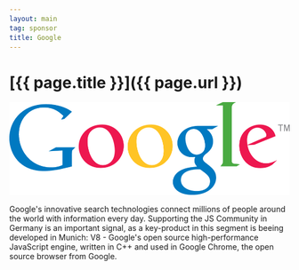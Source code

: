 ```yaml
---
layout: main
tag: sponsor
title: Google
---
```


# [{{ page.title }}]({{ page.url }})

<img src="/images/sponsor-logos/google.png" class="sponsor" />

Google's innovative search technologies connect millions of people around the world with information every day. Supporting the JS Community in Germany is an important signal, as a key-product in this segment is beeing developed in Munich: V8 - Google's open source high-performance JavaScript engine, written in C++ and used in Google Chrome, the open source browser from Google.
